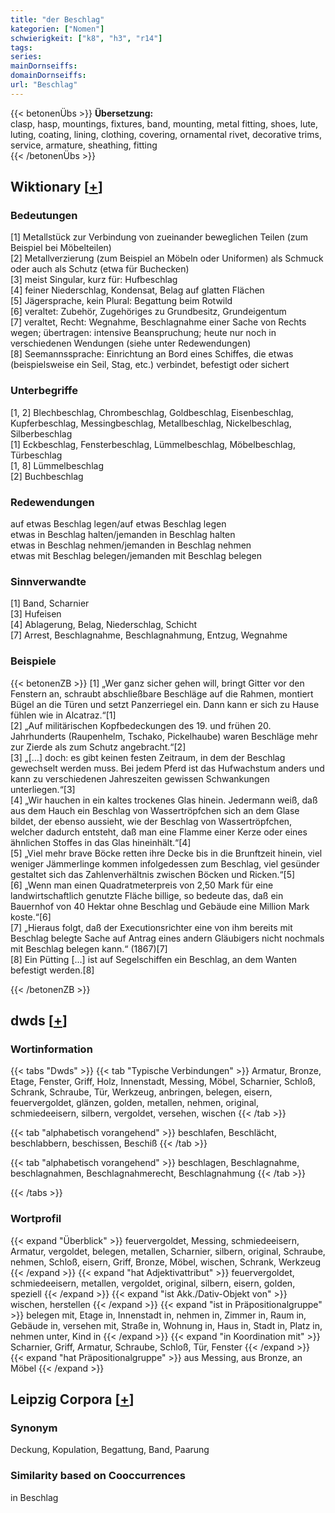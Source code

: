 ```yaml
---
title: "der Beschlag"
kategorien: ["Nomen"]
schwierigkeit: ["k8", "h3", "r14"]
tags:
series:
mainDornseiffs:
domainDornseiffs:
url: "Beschlag"
---
```


{{< betonenÜbs >}}
**Übersetzung:**  
clasp, hasp, mountings, fixtures, band, mounting, metal fitting, shoes, lute, luting, coating, lining, clothing, covering, ornamental rivet, decorative trims, service, armature, sheathing, fitting  
{{< /betonenÜbs >}}

## Wiktionary [[+](https://de.wiktionary.org/wiki/Beschlag)]

### Bedeutungen
[1] Metallstück zur Verbindung von zueinander beweglichen Teilen (zum Beispiel bei Möbelteilen)  
[2] Metallverzierung (zum Beispiel an Möbeln oder Uniformen) als Schmuck oder auch als Schutz (etwa für Buchecken)  
[3] meist Singular, kurz für: Hufbeschlag  
[4] feiner Niederschlag, Kondensat, Belag auf glatten Flächen  
[5] Jägersprache, kein Plural: Begattung beim Rotwild  
[6] veraltet: Zubehör, Zugehöriges zu Grundbesitz, Grundeigentum  
[7] veraltet, Recht: Wegnahme, Beschlagnahme einer Sache von Rechts wegen; übertragen: intensive Beanspruchung; heute nur noch in verschiedenen Wendungen (siehe unter Redewendungen)  
[8] Seemannssprache: Einrichtung an Bord eines Schiffes, die etwas (beispielsweise ein Seil, Stag, etc.) verbindet, befestigt oder sichert  

### Unterbegriffe
[1, 2] Blechbeschlag, Chrombeschlag, Goldbeschlag, Eisenbeschlag, Kupferbeschlag, Messingbeschlag, Metallbeschlag, Nickelbeschlag, Silberbeschlag  
[1] Eckbeschlag, Fensterbeschlag, Lümmelbeschlag, Möbelbeschlag, Türbeschlag  
[1, 8] Lümmelbeschlag  
[2] Buchbeschlag  

### Redewendungen
auf etwas Beschlag legen/auf etwas Beschlag legen  
etwas in Beschlag halten/jemanden in Beschlag halten  
etwas in Beschlag nehmen/jemanden in Beschlag nehmen  
etwas mit Beschlag belegen/jemanden mit Beschlag belegen  

### Sinnverwandte
[1] Band, Scharnier  
[3] Hufeisen  
[4] Ablagerung, Belag, Niederschlag, Schicht  
[7] Arrest, Beschlagnahme, Beschlagnahmung, Entzug, Wegnahme  

### Beispiele
{{< betonenZB >}}
[1] „Wer ganz sicher gehen will, bringt Gitter vor den Fenstern an, schraubt abschließbare Beschläge auf die Rahmen, montiert Bügel an die Türen und setzt Panzerriegel ein. Dann kann er sich zu Hause fühlen wie in Alcatraz.“[1]  
[2] „Auf militärischen Kopfbedeckungen des 19. und frühen 20. Jahrhunderts (Raupenhelm, Tschako, Pickelhaube) waren Beschläge mehr zur Zierde als zum Schutz angebracht.“[2]  
[3] „[…] doch: es gibt keinen festen Zeitraum, in dem der Beschlag gewechselt werden muss. Bei jedem Pferd ist das Hufwachstum anders und kann zu verschiedenen Jahreszeiten gewissen Schwankungen unterliegen.“[3]  
[4] „Wir hauchen in ein kaltes trockenes Glas hinein. Jedermann weiß, daß aus dem Hauch ein Beschlag von Wassertröpfchen sich an dem Glase bildet, der ebenso aussieht, wie der Beschlag von Wassertröpfchen, welcher dadurch entsteht, daß man eine Flamme einer Kerze oder eines ähnlichen Stoffes in das Glas hineinhält.“[4]  
[5] „Viel mehr brave Böcke retten ihre Decke bis in die Brunftzeit hinein, viel weniger Jämmerlinge kommen infolgedessen zum Beschlag, viel gesünder gestaltet sich das Zahlenverhältnis zwischen Böcken und Ricken.“[5]  
[6] „Wenn man einen Quadratmeterpreis von 2,50 Mark für eine landwirtschaftlich genutzte Fläche billige, so bedeute das, daß ein Bauernhof von 40 Hektar ohne Beschlag und Gebäude eine Million Mark koste.“[6]  
[7] „Hieraus folgt, daß der Executionsrichter eine von ihm bereits mit Beschlag belegte Sache auf Antrag eines andern Gläubigers nicht nochmals mit Beschlag belegen kann.“ (1867)[7]  
[8] Ein Pütting [...] ist auf Segelschiffen ein Beschlag, an dem Wanten befestigt werden.[8]  

{{< /betonenZB >}}


## dwds [[+](https://www.dwds.de/wb/Beschlag)]

### Wortinformation
{{< tabs "Dwds" >}}
{{< tab "Typische Verbindungen" >}}
Armatur, Bronze, Etage, Fenster, Griff, Holz, Innenstadt, Messing, Möbel, Scharnier, Schloß, Schrank, Schraube, Tür, Werkzeug, anbringen, belegen, eisern, feuervergoldet, glänzen, golden, metallen, nehmen, original, schmiedeeisern, silbern, vergoldet, versehen, wischen
{{< /tab >}}

{{< tab "alphabetisch vorangehend" >}}
beschlafen, Beschlächt, beschlabbern, beschissen, Beschiß
{{< /tab >}}

{{< tab "alphabetisch vorangehend" >}}
beschlagen, Beschlagnahme, beschlagnahmen, Beschlagnahmerecht, Beschlagnahmung
{{< /tab >}}

{{< /tabs >}}

### Wortprofil
{{< expand "Überblick" >}} feuervergoldet, Messing, schmiedeeisern, Armatur, vergoldet, belegen, metallen, Scharnier, silbern, original, Schraube, nehmen, Schloß, eisern, Griff, Bronze, Möbel, wischen, Schrank, Werkzeug {{< /expand >}}
{{< expand "hat Adjektivattribut" >}} feuervergoldet, schmiedeeisern, metallen, vergoldet, original, silbern, eisern, golden, speziell {{< /expand >}}
{{< expand "ist Akk./Dativ-Objekt von" >}} wischen, herstellen {{< /expand >}}
{{< expand "ist in Präpositionalgruppe" >}} belegen mit, Etage in, Innenstadt in, nehmen in, Zimmer in, Raum in, Gebäude in, versehen mit, Straße in, Wohnung in, Haus in, Stadt in, Platz in, nehmen unter, Kind in {{< /expand >}}
{{< expand "in Koordination mit" >}} Scharnier, Griff, Armatur, Schraube, Schloß, Tür, Fenster {{< /expand >}}
{{< expand "hat Präpositionalgruppe" >}} aus Messing, aus Bronze, an Möbel {{< /expand >}}

## Leipzig Corpora [[+](https://corpora.uni-leipzig.de/en/res?word=Beschlag&corpusId=deu_newscrawl-public_2018)]


### Synonym
Deckung, Kopulation, Begattung, Band, Paarung


### Similarity based on Cooccurrences
in Beschlag


